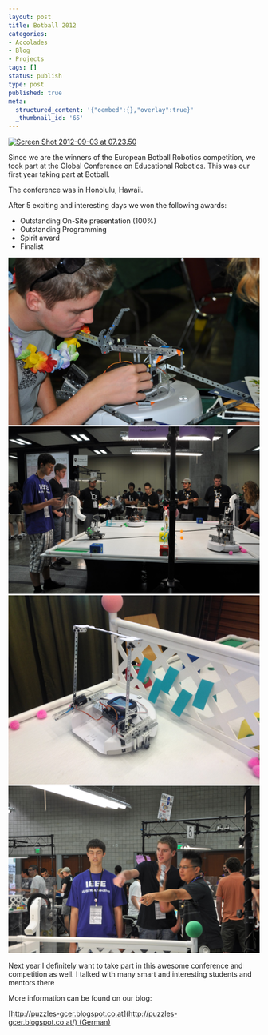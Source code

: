 ```yaml
---
layout: post
title: Botball 2012
categories:
- Accolades
- Blog
- Projects
tags: []
status: publish
type: post
published: true
meta:
  structured_content: '{"oembed":{},"overlay":true}'
  _thumbnail_id: '65'
---
```


[![Screen Shot 2012-09-03 at 07.23.50](/squarespace_images/static_545299aae4b0e9514fe30c95_54529a29e4b025a90f45cc50_54529a29e4b025a90f45cc63_1414699597462_Screen-Shot-2012-09-03-at-07.23.50.png.50.png_)](http://static.squarespace.com/static/545299aae4b0e9514fe30c95/54529a29e4b025a90f45cc50/54529a29e4b025a90f45cc63/1346657053000/Screen-Shot-2012-09-03-at-07.23.50.png?format=original)


Since we are the winners of the European Botball Robotics competition, we took part at the Global Conference on Educational Robotics. This was our first year taking part at Botball.

The conference was in Honolulu, Hawaii.

After 5 exciting and interesting days we won the following awards:

* Outstanding On-Site presentation (100%)
* Outstanding Programming
* Spirit award
* Finalist

<img src="/assets/posts/others/1.jpg" />

<img src="/assets/posts/others/2.jpg" />

<img src="/assets/posts/others/3.jpg" />

<img src="/assets/posts/others/4.jpg" />

Next year I definitely want to take part in this awesome conference and competition as well. I talked with many smart and interesting students and mentors there 

More information can be found on our blog: 

[http://puzzles-gcer.blogspot.co.at](http://puzzles-gcer.blogspot.co.at/) (German)
